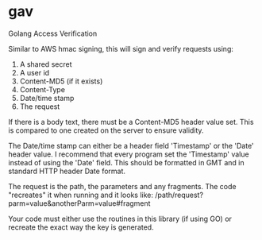 gav
===

Golang Access Verification

Similar to AWS hmac signing, this will sign and verify requests using: 
1. A shared secret
2. A user id
3. Content-MD5 (if it exists)
4. Content-Type
5. Date/time stamp
6. The request

If there is a body text, there must be a Content-MD5 header value set. This is compared to one created on the server to ensure validity.

The Date/time stamp can either be a header field 'Timestamp' or the 'Date' header value. I recommend that every program set the 'Timestamp' value
instead of using the 'Date' field. This should be formatted in GMT and in standard HTTP header Date format.

The request is the path, the parameters and any fragments. The code "recreates" it when running and it looks like:
      /path/request?parm=value&anotherParm=value#fragment

Your code must either use the routines in this library (if using GO) or recreate the exact way the key is generated.
